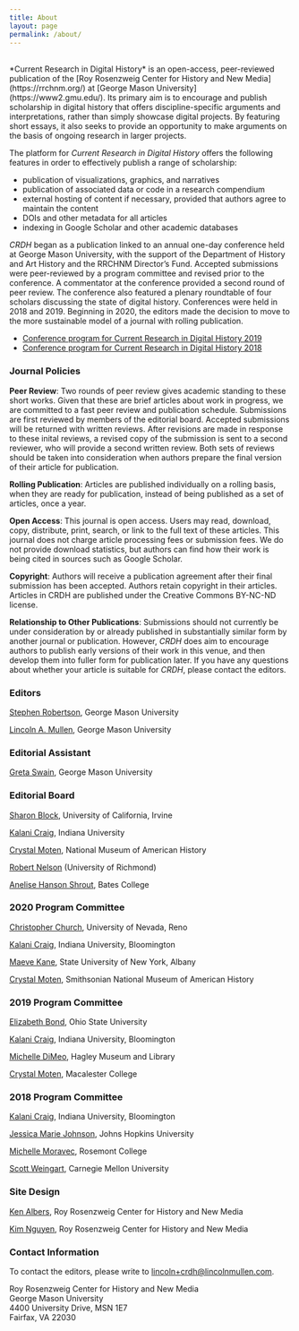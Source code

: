 ```yaml
---
title: About
layout: page
permalink: /about/
---
```

<br>
*Current Research in Digital History* is an open-access, peer-reviewed publication of the [Roy Rosenzweig Center for History and New Media](https://rrchnm.org/) at [George Mason University](https://www2.gmu.edu/). Its primary aim is to encourage and publish scholarship in digital history that offers discipline-specific arguments and interpretations, rather than simply showcase digital projects. By featuring short essays, it also seeks to provide an opportunity to make arguments on the basis of ongoing research in larger projects.

The platform for *Current Research in Digital History* offers the
following features in order to effectively publish a range of
scholarship:

-   publication of visualizations, graphics, and narratives
-   publication of associated data or code in a research compendium
-   external hosting of content if necessary, provided that authors
    agree to maintain the content
-   DOIs and other metadata for all articles
-   indexing in Google Scholar and other academic databases

*CRDH* began as a publication linked to an annual one-day conference held at George Mason University, with the support of the Department of History and Art History and the RRCHNM Director’s Fund. Accepted submissions were peer-reviewed by a program committee and revised prior to the conference. A commentator at the conference provided a second round of peer review. The conference also featured a plenary roundtable of four scholars discussing the state of digital history. Conferences were held in 2018 and 2019. Beginning in 2020, the editors made the decision to move to the more sustainable model of a journal with rolling publication.  

- [Conference program for Current Research in Digital History 2019](/conference/2019/)
- [Conference program for Current Research in Digital History 2018](/conference/2018/)

### Journal Policies

**Peer Review**:
Two rounds of peer review gives academic standing to these short works. Given that these are brief articles about work in progress, we are committed to a fast peer review and publication schedule. Submissions are first reviewed by members of the editorial board. Accepted submissions will be returned with written reviews. After revisions are made in response to these inital reviews, a revised copy of the submission is sent to a second reviewer, who will provide a second written review. Both sets of reviews should be taken into consideration when authors prepare the final version of their article for publication. 

**Rolling Publication**:
Articles are published individually on a rolling basis, when they are ready for publication, instead of being published as a set of articles, once a year.

**Open Access**:
This journal is open access. Users may read, download, copy, distribute, print, search, or link to the full text of these articles. This journal does not charge article processing fees or submission fees. We do not provide download statistics, but authors can find how their work is being cited in sources such as Google Scholar. 

**Copyright**:
Authors will receive a publication agreement after their final submission has been accepted. Authors retain copyright in their articles. Articles in CRDH are published under the Creative Commons BY-NC-ND license.

**Relationship to Other Publications**:
Submissions should not currently be under consideration by or already published in substantially similar form by another journal or publication. However, *CRDH* does aim to encourage authors to publish early versions of their work in this venue, and then develop them into fuller form for publication later. If you have any questions about whether your article is suitable for *CRDH*, please contact the editors.

### Editors

[Stephen Robertson](http://drstephenrobertson.com/), George Mason University

[Lincoln A. Mullen](https://lincolnmullen.com/), George Mason University

### Editorial Assistant

[Greta Swain](http://gretakswain.org/), George Mason University

### Editorial Board

[Sharon Block](https://www.faculty.uci.edu/profile.cfm?faculty_id=5301), University of California, Irvine

[Kalani Craig](http://www.kalanicraig.com/), Indiana University

[Crystal Moten](https://www.crystalmoten.com/), National Museum of American History

[Robert Nelson](https://directory.richmond.edu/bios/rnelson2/) (University of Richmond)

[Anelise Hanson Shrout](http://www.anelisehshrout.com/), Bates College

### 2020 Program Committee

[Christopher Church](http://www.christophermchurch.com/), University of Nevada, Reno

[Kalani Craig](http://www.kalanicraig.com/), Indiana University, Bloomington

[Maeve Kane](https://maevekane.net/), State University of New York, Albany

[Crystal Moten](http://crystalmoten.com/), Smithsonian National Museum of American History

### 2019 Program Committee

[Elizabeth Bond](https://history.osu.edu/people/bond.282), Ohio State University

[Kalani Craig](http://www.kalanicraig.com/), Indiana University, Bloomington

[Michelle DiMeo](https://michelledimeo.com/), Hagley Museum and Library

[Crystal Moten](http://crystalmoten.com/), Macalester College

### 2018 Program Committee

[Kalani Craig](http://www.kalanicraig.com), Indiana University, Bloomington

[Jessica Marie Johnson](https://jmjohnso.squarespace.com/), Johns Hopkins University

[Michelle Moravec](https://michellemoravec.com/), Rosemont College

[Scott Weingart](http://scottbot.net/), Carnegie Mellon University

### Site Design

[Ken Albers](https://rrchnm.org/author/ken-albers/), Roy Rosenzweig Center for History and New Media

[Kim Nguyen](http://kimisgold.com/), Roy Rosenzweig Center for History and New Media

### Contact Information

To contact the editors, please write to [lincoln+crdh@lincolnmullen.com](mailto:lincoln+crdh@lincolnmullen.com).

Roy Rosenzweig Center for History and New Media<br>
George Mason University<br>
4400 University Drive, MSN 1E7<br>
Fairfax, VA 22030
